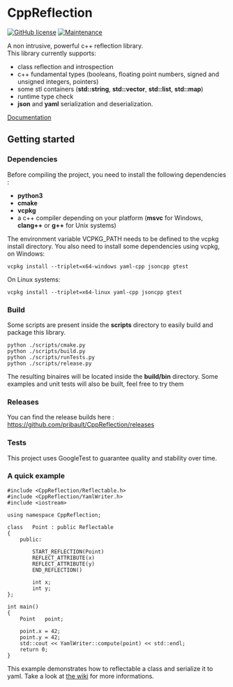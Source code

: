 # CppReflection

[![GitHub license](https://img.shields.io/github/license/pribault/CppReflection)](https://github.com/pribault/CppReflection/blob/master/LICENSE)
[![Maintenance](https://img.shields.io/badge/Maintained%3F-yes-green.svg)](https://github.com/pribault/CppReflection/graphs/commit-activity)

A non intrusive, powerful c++ reflection library.<br/>
This library currently supports:
- class reflection and introspection
- c++ fundamental types (booleans, floating point numbers, signed and unsigned integers, pointers)
- some stl containers (<b>std::string</b>, <b>std::vector</b>, <b>std::list</b>, <b>std::map</b>)
- runtime type check
- <b>json</b> and <b>yaml</b> serialization and deserialization.<br/>

[Documentation](https://github.com/pribault/CppReflection/wiki)

## Getting started

### Dependencies

Before compiling the project, you need to install the following dependencies :
- <b>python3</b>
- <b>cmake</b>
- <b>vcpkg</b>
- a c++ compiler depending on your platform (<b>msvc</b> for Windows, <b>clang++</b> or <b>g++</b> for Unix systems)

The environment variable VCPKG_PATH needs to be defined to the vcpkg install directory.
You also need to install some dependencies using vcpkg, on Windows:

`vcpkg install --triplet=x64-windows yaml-cpp jsoncpp gtest`

On Linux systems:

`vcpkg install --triplet=x64-linux yaml-cpp jsoncpp gtest`

### Build

Some scripts are present inside the <b>scripts</b> directory to easily build and package this library.

```
python ./scripts/cmake.py
python ./scripts/build.py
python ./scripts/runTests.py
python ./scripts/release.py
```

The resulting binaires will be located inside the <b>build/bin</b> directory.
Some examples and unit tests will also be built, feel free to try them

### Releases

You can find the release builds here : https://github.com/pribault/CppReflection/releases

### Tests

This project uses GoogleTest to guarantee quality and stability over time.

### A quick example

```
#include <CppReflection/Reflectable.h>
#include <CppReflection/YamlWriter.h>
#include <iostream>

using namespace	CppReflection;

class	Point : public Reflectable
{
	public:

		START_REFLECTION(Point)
		REFLECT_ATTRIBUTE(x)
		REFLECT_ATTRIBUTE(y)
		END_REFLECTION()

		int	x;
		int	y;
};

int main()
{
	Point	point;

	point.x = 42;
	point.y = 42;
	std::cout << YamlWriter::compute(point) << std::endl;
	return 0;
}
```

This example demonstrates how to reflectable a class and serialize it to yaml.
Take a look at [the wiki](https://github.com/pribault/CppReflection/wiki) for more informations.
